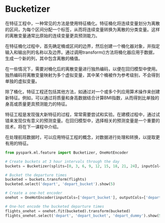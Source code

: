 # Bucketizer

在特征工程中，一种常见的方法是使用特征桶化。特征桶化将连续变量划分为离散的区间，为每个区间分配一个标签，从而将连续变量转换为离散的分类变量。这样的离散变量通常比原始的连续变量更具预测能力。

在特征桶化过程中，首先确定桶或区间的边界，然后创建一个桶化器对象，并指定输入和输出列的名称以及边界。通过调用transform()方法将桶化器应用于数据，生成一个新的列，其中包含离散的桶值。

在一些情况下，需要对桶化后的离散变量进行独热编码，以便在回归模型中使用。独热编码将离散变量映射为多个虚拟变量，其中某个桶被作为参考级别，不会得到单独的虚拟变量。

除了桶化，特征工程还包括其他方法，如通过对一个或多个列应用算术操作来创建新特征。例如，可以通过将质量和身高数据结合计算BMI指数，从而得到比单独的身高或质量更具预测能力的特征。

特征工程是发现强大新特征的过程，常常需要尝试和实验。在建模过程中，通过试错来发现仅有意义的预测变量。在回归模型中，选择相关的预测变量是一个重要的技术，将在下一课程中介绍。

在处理航班数据时，可以应用特征工程的概念，对数据进行处理和转换，以提取更有用的特征。

```python
from pyspark.ml.feature import Bucketizer, OneHotEncoder

# Create buckets at 3 hour intervals through the day
buckets = Bucketizer(splits=[0, 3, 6, 9, 12, 15, 18, 21, 24], inputCol='depart', outputCol='depart_bucket')

# Bucket the departure times
bucketed = buckets.transform(flights)
bucketed.select('depart', 'depart_bucket').show(5)

# Create a one-hot encoder
onehot = OneHotEncoder(inputCols=['depart_bucket'], outputCols=['depart_dummy'])

# One-hot encode the bucketed departure times
flights_onehot = onehot.fit(bucketed).transform(bucketed)
flights_onehot.select('depart', 'depart_bucket', 'depart_dummy').show(5)
```